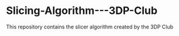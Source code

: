 # Slicing-Algorithm---3DP-Club
This repository contains the slicer algorithm created by the 3DP Club 
